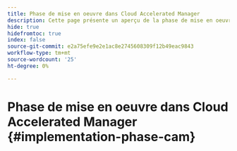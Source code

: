 ```yaml
---
title: Phase de mise en oeuvre dans Cloud Accelerated Manager
description: Cette page présente un aperçu de la phase de mise en oeuvre dans Cloud Acceleration Manager.
hide: true
hidefromtoc: true
index: false
source-git-commit: e2a75efe9e2e1ac8e2745608309f12b49eac9843
workflow-type: tm+mt
source-wordcount: '25'
ht-degree: 0%

---
```



# Phase de mise en oeuvre dans Cloud Accelerated Manager {#implementation-phase-cam}
